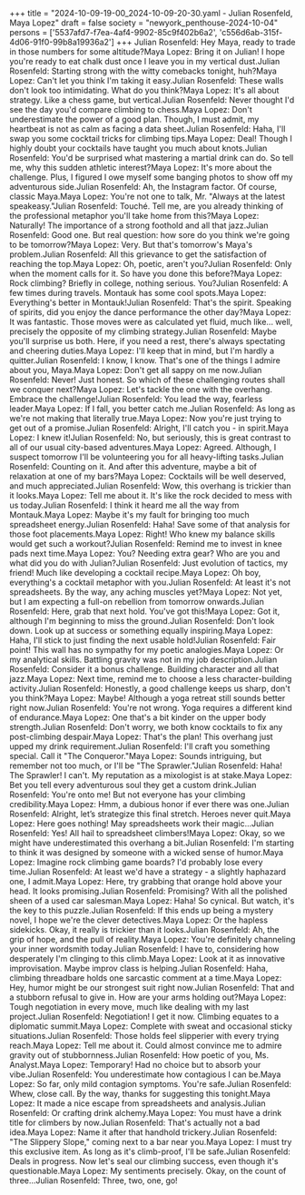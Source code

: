 +++
title = "2024-10-09-19-00_2024-10-09-20-30.yaml - Julian Rosenfeld, Maya Lopez"
draft = false
society = "newyork_penthouse-2024-10-04"
persons = ['5537afd7-f7ea-4af4-9902-85c9f402b6a2', 'c556d6ab-315f-4d06-91f0-99b8a19936a2']
+++
Julian Rosenfeld: Hey Maya, ready to trade in those numbers for some altitude?Maya Lopez: Bring it on Julian! I hope you're ready to eat chalk dust once I leave you in my vertical dust.Julian Rosenfeld: Starting strong with the witty comebacks tonight, huh?Maya Lopez: Can't let you think I'm taking it easy.Julian Rosenfeld: These walls don't look too intimidating. What do you think?Maya Lopez: It's all about strategy. Like a chess game, but vertical.Julian Rosenfeld: Never thought I'd see the day you'd compare climbing to chess.Maya Lopez: Don't underestimate the power of a good plan. Though, I must admit, my heartbeat is not as calm as facing a data sheet.Julian Rosenfeld: Haha, I'll swap you some cocktail tricks for climbing tips.Maya Lopez: Deal! Though I highly doubt your cocktails have taught you much about knots.Julian Rosenfeld: You'd be surprised what mastering a martial drink can do. So tell me, why this sudden athletic interest?Maya Lopez: It's more about the challenge. Plus, I figured I owe myself some banging photos to show off my adventurous side.Julian Rosenfeld: Ah, the Instagram factor. Of course, classic Maya.Maya Lopez: You're not one to talk, Mr. "Always at the latest speakeasy."Julian Rosenfeld: Touché. Tell me, are you already thinking of the professional metaphor you'll take home from this?Maya Lopez: Naturally! The importance of a strong foothold and all that jazz.Julian Rosenfeld: Good one. But real question: how sore do you think we're going to be tomorrow?Maya Lopez: Very. But that's tomorrow's Maya's problem.Julian Rosenfeld: All this grievance to get the satisfaction of reaching the top.Maya Lopez: Oh, poetic, aren't you?Julian Rosenfeld: Only when the moment calls for it. So have you done this before?Maya Lopez: Rock climbing? Briefly in college, nothing serious. You?Julian Rosenfeld: A few times during travels. Montauk has some cool spots.Maya Lopez: Everything's better in Montauk!Julian Rosenfeld: That's the spirit. Speaking of spirits, did you enjoy the dance performance the other day?Maya Lopez: It was fantastic. Those moves were as calculated yet fluid, much like... well, precisely the opposite of my climbing strategy.Julian Rosenfeld: Maybe you'll surprise us both. Here, if you need a rest, there's always spectating and cheering duties.Maya Lopez: I'll keep that in mind, but I'm hardly a quitter.Julian Rosenfeld: I know, I know. That's one of the things I admire about you, Maya.Maya Lopez: Don't get all sappy on me now.Julian Rosenfeld: Never! Just honest. So which of these challenging routes shall we conquer next?Maya Lopez: Let's tackle the one with the overhang. Embrace the challenge!Julian Rosenfeld: You lead the way, fearless leader.Maya Lopez: If I fall, you better catch me.Julian Rosenfeld: As long as we're not making that literally true.Maya Lopez: Now you're just trying to get out of a promise.Julian Rosenfeld: Alright, I'll catch you - in spirit.Maya Lopez: I knew it!Julian Rosenfeld: No, but seriously, this is great contrast to all of our usual city-based adventures.Maya Lopez: Agreed. Although, I suspect tomorrow I'll be volunteering you for all heavy-lifting tasks.Julian Rosenfeld: Counting on it. And after this adventure, maybe a bit of relaxation at one of my bars?Maya Lopez: Cocktails will be well deserved, and much appreciated.Julian Rosenfeld: Wow, this overhang is trickier than it looks.Maya Lopez: Tell me about it. It's like the rock decided to mess with us today.Julian Rosenfeld: I think it heard me all the way from Montauk.Maya Lopez: Maybe it's my fault for bringing too much spreadsheet energy.Julian Rosenfeld: Haha! Save some of that analysis for those foot placements.Maya Lopez: Right! Who knew my balance skills would get such a workout?Julian Rosenfeld: Remind me to invest in knee pads next time.Maya Lopez: You? Needing extra gear? Who are you and what did you do with Julian?Julian Rosenfeld: Just evolution of tactics, my friend! Much like developing a cocktail recipe.Maya Lopez: Oh boy, everything's a cocktail metaphor with you.Julian Rosenfeld: At least it's not spreadsheets. By the way, any aching muscles yet?Maya Lopez: Not yet, but I am expecting a full-on rebellion from tomorrow onwards.Julian Rosenfeld: Here, grab that next hold. You've got this!Maya Lopez: Got it, although I'm beginning to miss the ground.Julian Rosenfeld: Don't look down. Look up at success or something equally inspiring.Maya Lopez: Haha, I'll stick to just finding the next usable hold!Julian Rosenfeld: Fair point! This wall has no sympathy for my poetic analogies.Maya Lopez: Or my analytical skills. Battling gravity was not in my job description.Julian Rosenfeld: Consider it a bonus challenge. Building character and all that jazz.Maya Lopez: Next time, remind me to choose a less character-building activity.Julian Rosenfeld: Honestly, a good challenge keeps us sharp, don't you think?Maya Lopez: Maybe! Although a yoga retreat still sounds better right now.Julian Rosenfeld: You're not wrong. Yoga requires a different kind of endurance.Maya Lopez: One that's a bit kinder on the upper body strength.Julian Rosenfeld: Don't worry, we both know cocktails to fix any post-climbing despair.Maya Lopez: That's the plan! This overhang just upped my drink requirement.Julian Rosenfeld: I'll craft you something special. Call it "The Conqueror."Maya Lopez: Sounds intriguing, but remember not too much, or I'll be "The Sprawler."Julian Rosenfeld: Haha! The Sprawler! I can't. My reputation as a mixologist is at stake.Maya Lopez: Bet you tell every adventurous soul they get a custom drink.Julian Rosenfeld: You're onto me! But not everyone has your climbing credibility.Maya Lopez: Hmm, a dubious honor if ever there was one.Julian Rosenfeld: Alright, let’s strategize this final stretch. Heroes never quit.Maya Lopez: Here goes nothing! May spreadsheets work their magic...Julian Rosenfeld: Yes! All hail to spreadsheet climbers!Maya Lopez: Okay, so we might have underestimated this overhang a bit.Julian Rosenfeld: I'm starting to think it was designed by someone with a wicked sense of humor.Maya Lopez: Imagine rock climbing game boards? I'd probably lose every time.Julian Rosenfeld: At least we'd have a strategy - a slightly haphazard one, I admit.Maya Lopez: Here, try grabbing that orange hold above your head. It looks promising.Julian Rosenfeld: Promising? With all the polished sheen of a used car salesman.Maya Lopez: Haha! So cynical. But watch, it's the key to this puzzle.Julian Rosenfeld: If this ends up being a mystery novel, I hope we're the clever detectives.Maya Lopez: Or the hapless sidekicks. Okay, it really is trickier than it looks.Julian Rosenfeld: Ah, the grip of hope, and the pull of reality.Maya Lopez: You're definitely channeling your inner wordsmith today.Julian Rosenfeld: I have to, considering how desperately I'm clinging to this climb.Maya Lopez: Look at it as innovative improvisation. Maybe improv class is helping.Julian Rosenfeld: Haha, climbing threadbare holds one sarcastic comment at a time.Maya Lopez: Hey, humor might be our strongest suit right now.Julian Rosenfeld: That and a stubborn refusal to give in. How are your arms holding out?Maya Lopez: Tough negotiation in every move, much like dealing with my last project.Julian Rosenfeld: Negotiation! I get it now. Climbing equates to a diplomatic summit.Maya Lopez: Complete with sweat and occasional sticky situations.Julian Rosenfeld: Those holds feel slipperier with every trying reach.Maya Lopez: Tell me about it. Could almost convince me to admire gravity out of stubbornness.Julian Rosenfeld: How poetic of you, Ms. Analyst.Maya Lopez: Temporary! Had no choice but to absorb your vibe.Julian Rosenfeld: You underestimate how contagious I can be.Maya Lopez: So far, only mild contagion symptoms. You're safe.Julian Rosenfeld: Whew, close call. By the way, thanks for suggesting this tonight.Maya Lopez: It made a nice escape from spreadsheets and analysis.Julian Rosenfeld: Or crafting drink alchemy.Maya Lopez: You must have a drink title for climbers by now.Julian Rosenfeld: That's actually not a bad idea.Maya Lopez: Name it after that handhold trickery.Julian Rosenfeld: "The Slippery Slope," coming next to a bar near you.Maya Lopez: I must try this exclusive item. As long as it's climb-proof, I'll be safe.Julian Rosenfeld: Deals in progress. Now let's seal our climbing success, even though it's questionable.Maya Lopez: My sentiments precisely. Okay, on the count of three...Julian Rosenfeld: Three, two, one, go!